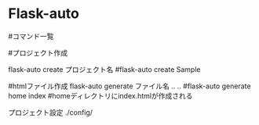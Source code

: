 # Flask-auto

#コマンド一覧

#プロジェクト作成

flask-auto create プロジェクト名
#flask-auto create Sample

#htmlファイル作成
flask-auto generate ファイル名 .. ..
#flask-auto generate home index
#homeディレクトリにindex.htmlが作成される

プロジェクト設定
./config/
